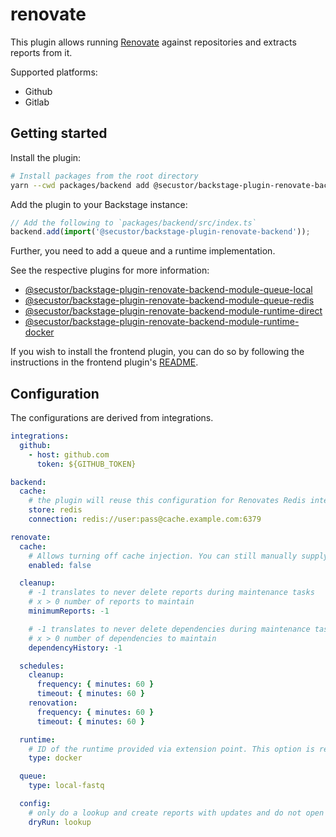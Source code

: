 # renovate

This plugin allows running [Renovate](https://github.com/renovatebot/renovate/) against repositories
and extracts reports from it.

Supported platforms:

- Github
- Gitlab

## Getting started

Install the plugin:

```bash
# Install packages from the root directory
yarn --cwd packages/backend add @secustor/backstage-plugin-renovate-backend
```

Add the plugin to your Backstage instance:

```ts
// Add the following to `packages/backend/src/index.ts`
backend.add(import('@secustor/backstage-plugin-renovate-backend'));
```

Further, you need to add a queue and a runtime implementation.

See the respective plugins for more information:

- [@secustor/backstage-plugin-renovate-backend-module-queue-local](https://www.npmjs.com/package/@secustor/backstage-plugin-renovate-backend-module-queue-local)
- [@secustor/backstage-plugin-renovate-backend-module-queue-redis](https://www.npmjs.com/package/@secustor/backstage-plugin-renovate-backend-module-queue-redis)
- [@secustor/backstage-plugin-renovate-backend-module-runtime-direct](https://www.npmjs.com/package/@secustor/backstage-plugin-renovate-backend-module-runtime-direct)
- [@secustor/backstage-plugin-renovate-backend-module-runtime-docker](https://www.npmjs.com/package/@secustor/backstage-plugin-renovate-backend-module-runtime-docker)

If you wish to install the frontend plugin, you can do so by following the instructions in the frontend plugin's [README](../renovate).

## Configuration

The configurations are derived from integrations.

```yaml
integrations:
  github:
    - host: github.com
      token: ${GITHUB_TOKEN}

backend:
  cache:
    # the plugin will reuse this configuration for Renovates Redis integration
    store: redis
    connection: redis://user:pass@cache.example.com:6379

renovate:
  cache:
    # Allows turning off cache injection. You can still manually supply caches using the Renovate config
    enabled: false

  cleanup:
    # -1 translates to never delete reports during maintenance tasks
    # x > 0 number of reports to maintain
    minimumReports: -1

    # -1 translates to never delete dependencies during maintenance tasks
    # x > 0 number of dependencies to maintain
    dependencyHistory: -1

  schedules:
    cleanup:
      frequency: { minutes: 60 }
      timeout: { minutes: 60 }
    renovation:
      frequency: { minutes: 60 }
      timeout: { minutes: 60 }

  runtime:
    # ID of the runtime provided via extension point. This option is required as the backend comes with no runtime by default.
    type: docker

  queue:
    type: local-fastq

  config:
    # only do a lookup and create reports with updates and do not open PRs
    dryRun: lookup
```
